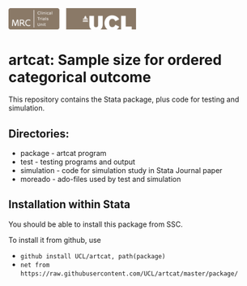 <a href ="https://www.ctu.mrc.ac.uk/"><img src="MRCCTU_at_UCL_Logo.png" width="50%" /></a> 

# artcat: Sample size for ordered categorical outcome

This repository contains the Stata package, plus code for testing and simulation.
 
## Directories:
* package - artcat program
* test - testing programs and output
* simulation - code for simulation study in Stata Journal paper
* moreado - ado-files used by test and simulation

## Installation within Stata
You should be able to install this package from SSC.

To install it from github, use
- `github install UCL/artcat, path(package)`
- `net from https://raw.githubusercontent.com/UCL/artcat/master/package/`
